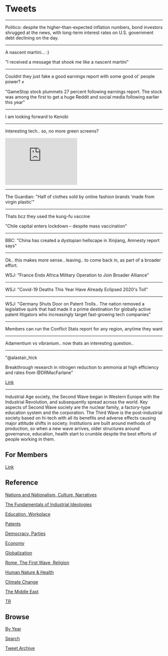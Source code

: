 # Tweets

---

Politico: despite the higher-than-expected inflation numbers, bond
investors shrugged at the news, with long-term interest rates on
U.S. government debt declining on the day.

---

A nascent martini... :)

"I received a message that shook me like a nascent martini"

---

Couldnt they just fake a good earnings report with some good ol' people power? ✊ 

"GameStop stock plummets 27 percent following earnings report. The
stock was among the first to get a huge Reddit and social media
following earlier this year"

---

I am looking forward to Kenobi

---

Interesting tech.. so, no more green screens?

<iframe width="230" src="https://www.youtube.com/embed/hsxQXs9bjbo?start=31&end=161" title="YouTube video player" frameborder="0" allow="accelerometer; autoplay; clipboard-write; encrypted-media; gyroscope; picture-in-picture" allowfullscreen></iframe>

---

The Guardian: "Half of clothes sold by online fashion brands ‘made from
virgin plastic’"

---

Thats bcz they used the kung-fu vaccine

"Chile capital enters lockdown – despite mass vaccination"

---

BBC: "China has created a dystopian hellscape in Xinjiang, Amnesty
report says"

---

Ok.. this makes more sense.. leaving.. to come back in, as part of a
broader effort.

WSJ: "France Ends Africa Military Operation to Join Broader Alliance"

---

WSJ: "Covid-19 Deaths This Year Have Already Eclipsed 2020's Toll"

---

WSJ: "Germany Shuts Door on Patent Trolls.. The nation removed a
legislative quirk that had made it a prime destination for globally
active patent litigators who increasingly target fast-growing tech
companies"

---

Members can run the Conflict Stats report for any region, anytime they want

---

Adamentium vs vibranium.. now thats an interesting question..

---

"@alastair_hick

Breakthrough research in nitrogen reduction to ammonia at high
efficiency and rates from @DRMacFarlane"

[Link](https://mobile.twitter.com/alastair_hick/status/1403096416868659201)

---

Industrial Age society, the Second Wave began in Western Europe with
the Industrial Revolution, and subsequently spread across the
world. Key aspects of Second Wave society are the nuclear family, a
factory-type education system and the corporation. The Third Wave is
the post-industrial society based on hi-tech with all its benefits and
adverse effects causing major attitude shifts in society. Institutions
are built around methods of production, so when a new wave arrives,
older structures around governance, education, health start to crumble
despite the best efforts of people working in them.

## For Members

[Link](https://thirdwave-members.herokuapp.com)

## Reference

[Nations and Nationalism, Culture, Narratives](/2013/02/nations-and-nationalism.md)

[The Fundamentals of Industrial Ideologies](/2011/04/fundamentals-of-industrial-ideologies.md)

[Education, Workplace](2017/09/education-workplace.md)

[Patents](/2018/09/patents.md)

[Democracy, Parties](/2016/11/democracy.md)

[Economy](/2018/05/economy.md)

[Globalization](/2018/09/globalization.md)

[Rome, The First Wave, Religion](/2017/12/rome.md)

[Human Nature & Health](/2020/07/human-nature.md)

[Climate Change](/2018/12/climate.md)

[The Middle East](/2019/07/middleeast.md)

[TR](../tr)

## Browse

[By Year](years.md)

[Search](search.html)

[Tweet Archive](/tweets/README.md)


